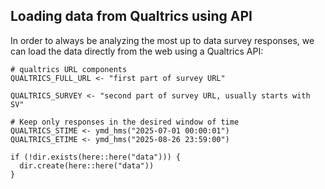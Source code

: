 ## Loading data from Qualtrics using API

In order to always be analyzing the most up to data survey responses, we can load the data directly from the web using a Qualtrics API:

```{.R}
# qualtrics URL components
QUALTRICS_FULL_URL <- "first part of survey URL"

QUALTRICS_SURVEY <- "second part of survey URL, usually starts with SV"

# Keep only responses in the desired window of time
QUALTRICS_STIME <- ymd_hms("2025-07-01 00:00:01")
QUALTRICS_ETIME <- ymd_hms("2025-08-26 23:59:00")

if (!dir.exists(here::here("data"))) {
  dir.create(here::here("data"))
}

```